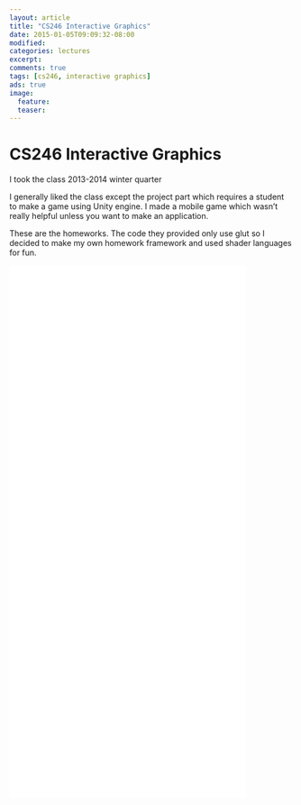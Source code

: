 ```yaml
---
layout: article
title: "CS246 Interactive Graphics"
date: 2015-01-05T09:09:32-08:00
modified:
categories: lectures
excerpt: 
comments: true
tags: [cs246, interactive graphics]
ads: true
image:
  feature:
  teaser:
---
```



# CS246 Interactive Graphics

I took the class 2013-2014 winter quarter

I generally liked the class except the project part which requires a student to make a game using Unity engine. I made a mobile game which wasn’t really helpful unless you want to make an application.

These are the homeworks. The code they provided only use glut so I decided to make my own homework framework and used shader languages for fun.

<iframe width="420" height="315" src="//www.youtube.com/embed/WKV6fe1yK6w" frameborder="0" allowfullscreen></iframe><br>
<iframe width="420" height="315" src="//www.youtube.com/embed/y4NSU4s-_LU" frameborder="0" allowfullscreen></iframe><br>
<iframe width="420" height="315" src="//www.youtube.com/embed/c87OyAZDS54" frameborder="0" allowfullscreen></iframe>	

